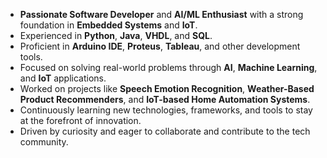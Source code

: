 - **Passionate Software Developer** and **AI/ML Enthusiast** with a strong foundation in **Embedded Systems** and **IoT**.
- Experienced in **Python**, **Java**, **VHDL**, and **SQL**.
- Proficient in **Arduino IDE**, **Proteus**, **Tableau**, and other development tools.
- Focused on solving real-world problems through **AI**, **Machine Learning**, and **IoT** applications.
- Worked on projects like **Speech Emotion Recognition**, **Weather-Based Product Recommenders**, and **IoT-based Home Automation Systems**.
- Continuously learning new technologies, frameworks, and tools to stay at the forefront of innovation.
- Driven by curiosity and eager to collaborate and contribute to the tech community.
